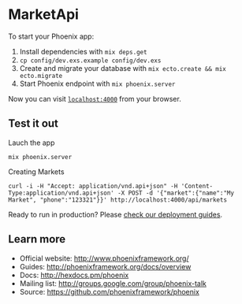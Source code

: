 # MarketApi

To start your Phoenix app:

  1. Install dependencies with `mix deps.get`
  2. `cp config/dev.exs.example config/dev.exs`
  3. Create and migrate your database with `mix ecto.create && mix ecto.migrate`
  4. Start Phoenix endpoint with `mix phoenix.server`

Now you can visit [`localhost:4000`](http://localhost:4000) from your browser.

## Test it out

Lauch the app

`mix phoenix.server`

Creating Markets

`curl -i -H "Accept: application/vnd.api+json" -H 'Content-Type:application/vnd.api+json' -X POST -d '{"market":{"name":"My Market", "phone":"123321"}}' http://localhost:4000/api/markets`


Ready to run in production? Please [check our deployment guides](http://www.phoenixframework.org/docs/deployment).

## Learn more

  * Official website: http://www.phoenixframework.org/
  * Guides: http://phoenixframework.org/docs/overview
  * Docs: http://hexdocs.pm/phoenix
  * Mailing list: http://groups.google.com/group/phoenix-talk
  * Source: https://github.com/phoenixframework/phoenix
